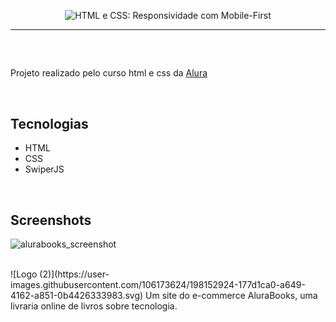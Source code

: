 <p align="center"> <img src="https://user-images.githubusercontent.com/106173624/198152499-38b9d231-025c-4221-8bdd-21af4d05fd25.png" alt="HTML e CSS: Responsividade com Mobile-First"> </p>
<hr>
<br/>

## []()

Projeto realizado pelo curso html e css da [Alura](https://www.alura.com.br/)

<br/>

## Tecnologias
* HTML
* CSS
* SwiperJS

<br/>

## Screenshots
![alurabooks_screenshot](https://user-images.githubusercontent.com/106173624/198152713-474c97ff-9232-4bb5-b107-2c8d62094de7.png)

<br/>
![Logo (2)](https://user-images.githubusercontent.com/106173624/198152924-177d1ca0-a649-4162-a851-0b4426333983.svg)
Um site do e-commerce AluraBooks, uma livraria online de livros sobre tecnologia.
